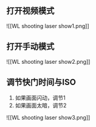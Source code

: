 ## 打开视频模式
![[WL shooting laser show1.png]]
## 打开手动模式
![[WL shooting laser show2.png]]

## 调节快门时间与ISO
1.  如果画面闪动，调节1 
2. 如果画面太暗，调节2

![[WL shooting laser show3.png]]